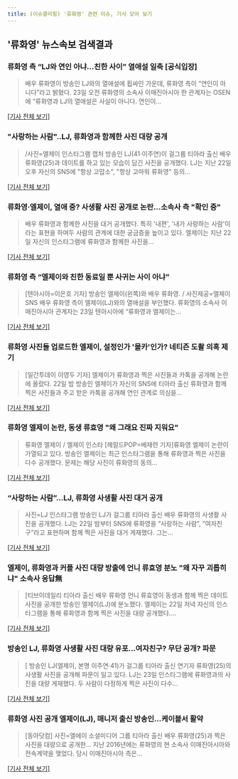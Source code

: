 ```yaml
---
title: (이슈클리핑) '류화영' 관련 이슈, 기사 모아 보기
---
```

## **'류화영'** 뉴스속보 검색결과
### 류화영 측 “LJ와 연인 아냐...친한 사이” 열애설 일축 [공식입장]

>배우 류화영이 방송인 LJ와의 열애설에 휩싸인 가운데, 류화영 측이 “연인이 아니다”라고 밝혔다. 23일 오전 류화영의 소속사 이매진아시아 한 관계자는 OSEN에 “류화영과 LJ의 열애설은 사실이 아니다. 연인이...

[[기사 전체 보기]](http://www.osen.co.kr/article/G1110973360)

### "사랑하는 사람"..LJ, 류화영과 함께한 사진 대량 공개

>/사진=엘제이 인스타그램 캡처 방송인 LJ(41·이주연)이 걸그룹 티아라 출신 배우 류화영(25)과 데이트를 하고 있는 모습이 담긴 사진을 공개했다. LJ는 지난 22일 오후 자신의 SNS에 "항상 고맙소", "항상 고마워 류화영" 등의...

[[기사 전체 보기]](http://star.mt.co.kr/stview.php?no=2018082307330700539)

### 류화영·엘제이, 열애 중? 사생활 사진 공개로 논란…소속사 측 "확인 중"

>배우 류화영과 함께한 사진을 대거 공개했다. 특히 '내편', '내가 사랑하는 사람'이라는 표현을 하며두 사람의 관계에 대한 궁금증을 높이고 있다. 엘제이는 지난 22일 자신의 인스타그램에 류화영과 함께한 사진을...

[[기사 전체 보기]](http://www.tvreport.co.kr/?c=news&m=newsview&idx=1076010)

### 류화영 측 “엘제이와 친한 동료일 뿐 사귀는 사이 아냐”

>[텐아시아=이은호 기자] 방송인 엘제이(왼쪽)와 배우 류화영. / 사진제공=엘제이 SNS 배우 류화영 측이 엘제이(LJ)와의 열애설을 부인했다. 류화영의 소속사 이매진아시아 관계자는 23일 텐아시아에 “류화영과 엘제이는...

[[기사 전체 보기]](http://www.tenasia.co.kr/archives/1553220)

### 류화영 사진들 업로드한 엘제이, 설정인가 '몰카'인가? 네티즌 도촬 의혹 제기

>[일간투데이 이영두 기자] 엘제이가 류화영과 찍은 사진들과 카톡을 공개해 논란에 올랐다. 22일 밤 방송인 엘제이가 자신의 SNS에 티아라 출신 류화영과 함께 찍은 사진들과 주고 받은 카톡을 공개해 연인 관계로 의심을...

[[기사 전체 보기]](http://www.dtoday.co.kr/news/articleView.html?idxno=275977)

### 류화영 엘제이 논란, 동생 류효영 "왜 그래요 진짜 지워요"

>류화영 엘제이 / 엘제이 인스타 [헤럴드POP=배재련 기자]류화영 엘제이 논란이 가열되고 있다. 방송인 엘제이는 최근 인스타그램을 통해 류화영과 찍은 사진을 다수 공개했다. 문제는 해당 사진이 류화영의 동의...

[[기사 전체 보기]](http://biz.heraldcorp.com/view.php?ud=201808230805047478294_1)

### “사랑하는 사람”…LJ, 류화영 사생활 사진 대거 공개

>사진=LJ 인스타그램 방송인 LJ가 걸그룹 티아라 출신 배우 류화영의 사생활 사진을 공개했다. LJ는 22일 밤부터 SNS에 류화영을 “사랑하는 사람”, “여자친구”라고 표현하며 함께 찍은 사진을 대거 게재했다. 그는...

[[기사 전체 보기]](http://starin.edaily.co.kr/news/newspath.asp?newsid=01118486619310272)

### 엘제이, 류화영과 커플 사진 대량 방출에 언니 류효영 분노 "왜 자꾸 괴롭히냐" 소속사 응답無

>[티브이데일리 티아라 출신 배우 류화영 언니 류효영이 동생과 함께 찍은 데이트 사진을 공개한 방송인 엘제이(LJ)에 분노했다. 엘제이는 22일 저녁 자신의 인스타그램을 통해 류화영과 함께 찍은 사진을 대량 공개했다....

[[기사 전체 보기]](http://tvdaily.asiae.co.kr/read.php3?aid=15349800111387422002)

### 방송인 LJ, 류화영 사생활 사진 대량 유포…여자친구? 무단 공개? 파문

>[ 방송인 LJ(엘제이, 본명 이주연·41)가 걸그룹 티아라 출신 연기자 류화영(25)의 사생활 사진을 공개해 파문이 일고 있다. LJ는 23일 인스타그램에 류화영과의 사진을 대량 게재했다. 두 사람이 다정하게 찍은 사진이 다수...

[[기사 전체 보기]](http://www.mydaily.co.kr/new_yk/html/read.php?newsid=201808230611365796&ext=na)

### 류화영 사진 공개 엘제이(LJ), 매니저 출신 방송인…케이블서 활약

>[동아닷컴] 사진=엘에이 소셜미디어 그룹 티아라 출신 배우 류화영(25)과 찍은 사진을 대량으로 공개한... 지난 2016년에는 류화영의 현 소속사 이매진아시아와 전속계약을 맺었다. 당시 이매진아시아 측은...

[[기사 전체 보기]](http://news.donga.com/3/all/20180823/91638701/2)


